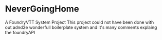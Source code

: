 # NeverGoingHome

 A FoundryVTT System Project
 This project could not have been done with out adnd2e wonderfull boilerplate system and it's many comments explaing the foundryAPI
